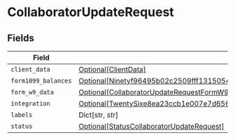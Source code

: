 # CollaboratorUpdateRequest


## Fields

| Field                                                                                                                                                                               | Type                                                                                                                                                                                | Required                                                                                                                                                                            | Description                                                                                                                                                                         |
| ----------------------------------------------------------------------------------------------------------------------------------------------------------------------------------- | ----------------------------------------------------------------------------------------------------------------------------------------------------------------------------------- | ----------------------------------------------------------------------------------------------------------------------------------------------------------------------------------- | ----------------------------------------------------------------------------------------------------------------------------------------------------------------------------------- |
| `client_data`                                                                                                                                                                       | [Optional[ClientData]](../../models/shared/clientdata.md)                                                                                                                           | :heavy_minus_sign:                                                                                                                                                                  | N/A                                                                                                                                                                                 |
| `form1099_balances`                                                                                                                                                                 | [Optional[Ninetyf96495b02c2509fff131505484d46479a91b7d23ed2b0f438ca117d0bccad7]](../../models/shared/ninetyf96495b02c2509fff131505484d46479a91b7d23ed2b0f438ca117d0bccad7.md)       | :heavy_minus_sign:                                                                                                                                                                  | N/A                                                                                                                                                                                 |
| `form_w9_data`                                                                                                                                                                      | [Optional[CollaboratorUpdateRequestFormW9Data]](../../models/shared/collaboratorupdaterequestformw9data.md)                                                                         | :heavy_minus_sign:                                                                                                                                                                  | N/A                                                                                                                                                                                 |
| `integration`                                                                                                                                                                       | [Optional[TwentySixe8ea23ccb1e007e7d6560175c7e75c768dac34727b7fe1d834ca24b8221ef4]](../../models/shared/twentysixe8ea23ccb1e007e7d6560175c7e75c768dac34727b7fe1d834ca24b8221ef4.md) | :heavy_minus_sign:                                                                                                                                                                  | N/A                                                                                                                                                                                 |
| `labels`                                                                                                                                                                            | Dict[str, *str*]                                                                                                                                                                    | :heavy_minus_sign:                                                                                                                                                                  | N/A                                                                                                                                                                                 |
| `status`                                                                                                                                                                            | [Optional[StatusCollaboratorUpdateRequest]](../../models/shared/statuscollaboratorupdaterequest.md)                                                                                 | :heavy_minus_sign:                                                                                                                                                                  | N/A                                                                                                                                                                                 |